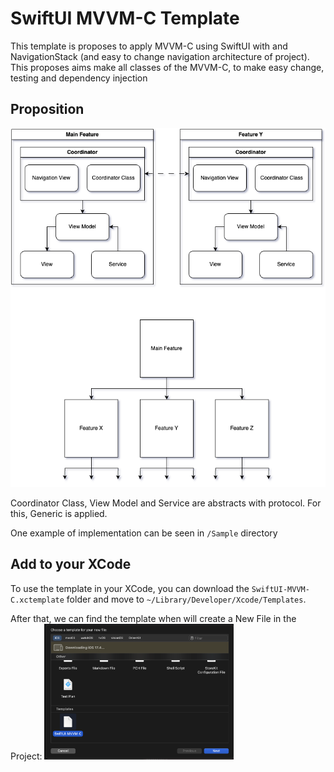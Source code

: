 # SwiftUI MVVM-C Template

This template is proposes to apply MVVM-C using SwiftUI with and NavigationStack (and easy to change navigation architecture of project). This proposes aims make all classes of the MVVM-C, to make easy change, testing and dependency injection

## Proposition

![Workflow](images/diagram.png)

Coordinator Class, View Model and Service are abstracts with protocol. For this, Generic is applied.

One example of implementation can be seen in `/Sample` directory

## Add to your XCode

To use the template in your XCode, you can download the `SwiftUI-MVVM-C.xctemplate` folder and move to `~/Library/Developer/Xcode/Templates`.

After that, we can find the template when will create a New File in the Project:
<img src="images/xcodeNewFile.png" width="60%"/>



